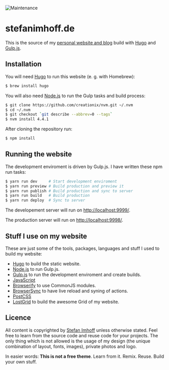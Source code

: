 ![Maintenance](https://img.shields.io/maintenance/yes/2020.svg)

# stefanimhoff.de

This is the source of my [personal website and blog](https://www.stefanimhoff.de/) build with [Hugo](https://gohugo.io/) and [Gulp.js](https://gulpjs.com/).

## Installation

You will need [Hugo](https://gohugo.io/) to run this website (e. g. with Homebrew):

```bash
$ brew install hugo
```

You will also need [Node.js](http://nodejs.org/) to run the Gulp tasks and build process:

```bash
$ git clone https://github.com/creationix/nvm.git ~/.nvm
$ cd ~/.nvm
$ git checkout `git describe --abbrev=0 --tags`
$ nvm install 4.4.1
```

After cloning the repository run:

```bash
$ npm install
```

## Running the website

The development enviroment is driven by Gulp.js. I have written these npm run tasks:

```bash
$ yarn run dev     # Start development enviroment
$ yarn run preview # Build production and preview it
$ yarn run publish # Build production and sync to server
$ yarn run build   # Build production
$ yarn run deploy  # Sync to server
```

The developement server will run on [http://localhost:9999/](http://localhost:9999/).

The production server will run on [http://localhost:9998/](http://localhost:9998/).

## Stuff I use on my website

These are just some of the tools, packages, languages and stuff I used to build my website:

- [Hugo](https://gohugo.io/) to build the static website.
- [Node.js](http://nodejs.org/) to run Gulp.js.
- [Gulp.js](https://gulpjs.com/) to run the development enviroment and create builds.
- [JavaScript](https://developer.mozilla.org/docs/Web/JavaScript)
- [Browserify](http://browserify.org/) to use CommonJS modules.
- [BrowserSync](http://www.browsersync.io/) to have live reload and syning of actions.
- [PostCSS](https://github.com/postcss/postcss)
- [LostGrid](https://github.com/corysimmons/lost) to build the awesome Grid of my website.

## Licence

All content is copyrighted by [Stefan Imhoff](https://stefanimhoff.de) unless otherwise stated. Feel free to learn from the source code and reuse code for your projects. The only thing which is not allowed is the usage of my design (the unique combination of layout, fonts, images), private photos and logo.

In easier words: **This is not a free theme**. Learn from it. Remix. Reuse. Build your own stuff.
